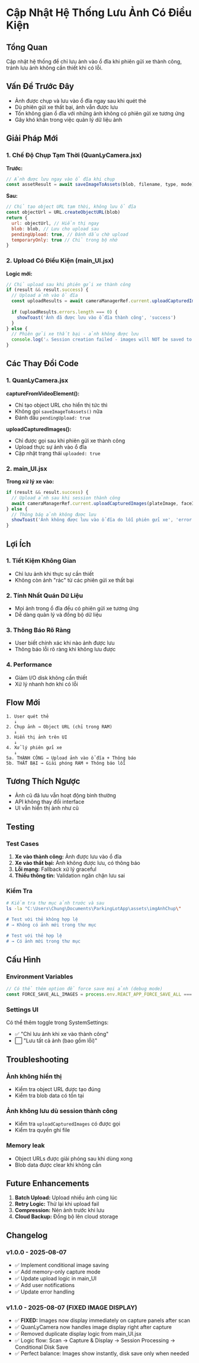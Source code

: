 # Cập Nhật Hệ Thống Lưu Ảnh Có Điều Kiện

## Tổng Quan
Cập nhật hệ thống để chỉ lưu ảnh vào ổ đĩa khi phiên gửi xe thành công, tránh lưu ảnh không cần thiết khi có lỗi.

## Vấn Đề Trước Đây
- Ảnh được chụp và lưu vào ổ đĩa ngay sau khi quét thẻ
- Dù phiên gửi xe thất bại, ảnh vẫn được lưu
- Tốn không gian ổ đĩa với những ảnh không có phiên gửi xe tương ứng
- Gây khó khăn trong việc quản lý dữ liệu ảnh

## Giải Pháp Mới

### 1. Chế Độ Chụp Tạm Thời (QuanLyCamera.jsx)

**Trước:**
```javascript
// Ảnh được lưu ngay vào ổ đĩa khi chụp
const assetResult = await saveImageToAssets(blob, filename, type, mode)
```

**Sau:**
```javascript
// Chỉ tạo object URL tạm thời, không lưu ổ đĩa
const objectUrl = URL.createObjectURL(blob)
return {
  url: objectUrl, // Hiển thị ngay
  blob: blob, // Lưu cho upload sau
  pendingUpload: true, // Đánh dấu chờ upload
  temporaryOnly: true // Chỉ trong bộ nhớ
}
```

### 2. Upload Có Điều Kiện (main_UI.jsx)

**Logic mới:**
```javascript
// Chỉ upload sau khi phiên gửi xe thành công
if (result && result.success) {
  // Upload ảnh vào ổ đĩa
  const uploadResults = await cameraManagerRef.current.uploadCapturedImages(plateImage, faceImage)
  
  if (uploadResults.errors.length === 0) {
    showToast('Ảnh đã được lưu vào ổ đĩa thành công', 'success')
  }
} else {
  // Phiên gửi xe thất bại - ảnh không được lưu
  console.log('⚠️ Session creation failed - images will NOT be saved to disk')
}
```

## Các Thay Đổi Code

### 1. QuanLyCamera.jsx

**captureFromVideoElement():**
- Chỉ tạo object URL cho hiển thị tức thì
- Không gọi `saveImageToAssets()` nữa
- Đánh dấu `pendingUpload: true`

**uploadCapturedImages():**
- Chỉ được gọi sau khi phiên gửi xe thành công
- Upload thực sự ảnh vào ổ đĩa
- Cập nhật trạng thái `uploaded: true`

### 2. main_UI.jsx

**Trong xử lý xe vào:**
```javascript
if (result && result.success) {
  // Upload ảnh sau khi session thành công
  await cameraManagerRef.current.uploadCapturedImages(plateImage, faceImage)
} else {
  // Thông báo ảnh không được lưu
  showToast('Ảnh không được lưu vào ổ đĩa do lỗi phiên gửi xe', 'error')
}
```

## Lợi Ích

### 1. Tiết Kiệm Không Gian
- Chỉ lưu ảnh khi thực sự cần thiết
- Không còn ảnh "rác" từ các phiên gửi xe thất bại

### 2. Tính Nhất Quán Dữ Liệu
- Mọi ảnh trong ổ đĩa đều có phiên gửi xe tương ứng
- Dễ dàng quản lý và đồng bộ dữ liệu

### 3. Thông Báo Rõ Ràng
- User biết chính xác khi nào ảnh được lưu
- Thông báo lỗi rõ ràng khi không lưu được

### 4. Performance
- Giảm I/O disk không cần thiết
- Xử lý nhanh hơn khi có lỗi

## Flow Mới

```
1. User quét thẻ
   ↓
2. Chụp ảnh → Object URL (chỉ trong RAM)
   ↓
3. Hiển thị ảnh trên UI
   ↓
4. Xử lý phiên gửi xe
   ↓
5a. THÀNH CÔNG → Upload ảnh vào ổ đĩa + Thông báo
5b. THẤT BẠI → Giải phóng RAM + Thông báo lỗi
```

## Tương Thích Ngược
- Ảnh cũ đã lưu vẫn hoạt động bình thường
- API không thay đổi interface
- UI vẫn hiển thị ảnh như cũ

## Testing

### Test Cases
1. **Xe vào thành công:** Ảnh được lưu vào ổ đĩa
2. **Xe vào thất bại:** Ảnh không được lưu, có thông báo
3. **Lỗi mạng:** Fallback xử lý graceful
4. **Thiếu thông tin:** Validation ngăn chặn lưu sai

### Kiểm Tra
```bash
# Kiểm tra thư mục ảnh trước và sau
ls -la "C:\Users\Chung\Documents\ParkingLotApp\assets\imgAnhChup\"

# Test với thẻ không hợp lệ
# → Không có ảnh mới trong thư mục

# Test với thẻ hợp lệ
# → Có ảnh mới trong thư mục
```

## Cấu Hình

### Environment Variables
```javascript
// Có thể thêm option để force save mọi ảnh (debug mode)
const FORCE_SAVE_ALL_IMAGES = process.env.REACT_APP_FORCE_SAVE_ALL === 'true'
```

### Settings UI
Có thể thêm toggle trong SystemSettings:
- ✅ "Chỉ lưu ảnh khi xe vào thành công"
- ⬜ "Lưu tất cả ảnh (bao gồm lỗi)"

## Troubleshooting

### Ảnh không hiển thị
- Kiểm tra object URL được tạo đúng
- Kiểm tra blob data có tồn tại

### Ảnh không lưu dù session thành công
- Kiểm tra `uploadCapturedImages` có được gọi
- Kiểm tra quyền ghi file

### Memory leak
- Object URLs được giải phóng sau khi dùng xong
- Blob data được clear khi không cần

## Future Enhancements

1. **Batch Upload:** Upload nhiều ảnh cùng lúc
2. **Retry Logic:** Thử lại khi upload fail
3. **Compression:** Nén ảnh trước khi lưu
4. **Cloud Backup:** Đồng bộ lên cloud storage

## Changelog

### v1.0.0 - 2025-08-07
- ✅ Implement conditional image saving
- ✅ Add memory-only capture mode
- ✅ Update upload logic in main_UI
- ✅ Add user notifications
- ✅ Update error handling

### v1.1.0 - 2025-08-07 (FIXED IMAGE DISPLAY)
- ✅ **FIXED:** Images now display immediately on capture panels after scan
- ✅ QuanLyCamera now handles image display right after capture
- ✅ Removed duplicate display logic from main_UI.jsx  
- ✅ Logic flow: Scan → Capture & Display → Session Processing → Conditional Disk Save
- ✅ Perfect balance: Images show instantly, disk save only when needed
